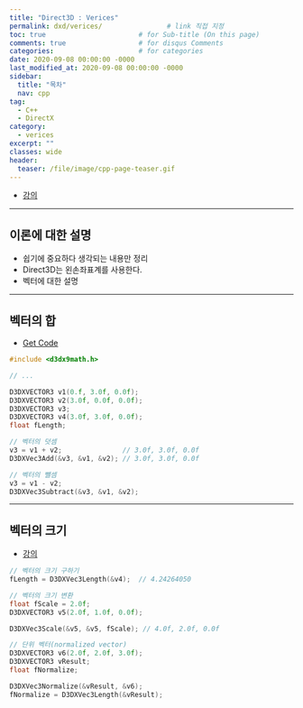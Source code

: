 ```yaml
---
title: "Direct3D : Verices"
permalink: dxd/verices/                # link 직접 지정
toc: true                       # for Sub-title (On this page)
comments: true                  # for disqus Comments
categories:                     # for categories
date: 2020-09-08 00:00:00 -0000
last_modified_at: 2020-09-08 00:00:00 -0000
sidebar:
  title: "목차"
  nav: cpp
tag:
  - C++
  - DirectX
category:
  - verices
excerpt: ""
classes: wide
header:
  teaser: /file/image/cpp-page-teaser.gif
---
```

* [강의](https://www.youtube.com/watch?v=ExFyJAJMuKo&list=PLOKPEzlY4JKSZLgY_jH4danTYinRKIPz1&index=8)

---

## 이론에 대한 설명

* 쉽기에 중요하다 생각되는 내용만 정리
* Direct3D는 왼손좌표계를 사용한다.
* 벡터에 대한 설명

---

## 벡터의 합

* [Get Code](https://github.com/EasyCoding-7/Direct3DExample/tree/master/Dxd-3)

```cpp
#include <d3dx9math.h>

// ...

D3DXVECTOR3 v1(0.f, 3.0f, 0.0f);
D3DXVECTOR3 v2(3.0f, 0.0f, 0.0f);
D3DXVECTOR3 v3;
D3DXVECTOR3 v4(3.0f, 3.0f, 0.0f);
float fLength;

// 벡터의 덧셈
v3 = v1 + v2;               // 3.0f, 3.0f, 0.0f
D3DXVec3Add(&v3, &v1, &v2); // 3.0f, 3.0f, 0.0f

// 벡터의 뺄셈
v3 = v1 - v2;
D3DXVec3Subtract(&v3, &v1, &v2);
```

---

## 벡터의 크기

* [강의](https://www.youtube.com/watch?v=ZFOnOHiwprI&list=PLOKPEzlY4JKSZLgY_jH4danTYinRKIPz1&index=9)

```cpp
// 벡터의 크기 구하기
fLength = D3DXVec3Length(&v4);  // 4.24264050

// 벡터의 크기 변환
float fScale = 2.0f;
D3DXVECTOR3 v5(2.0f, 1.0f, 0.0f);

D3DXVec3Scale(&v5, &v5, fScale); // 4.0f, 2.0f, 0.0f

// 단위 벡터(normalized vector)
D3DXVECTOR3 v6(2.0f, 2.0f, 3.0f);
D3DXVECTOR3 vResult;
float fNormalize;

D3DXVec3Normalize(&vResult, &v6);
fNormalize = D3DXVec3Length(&vResult);
```